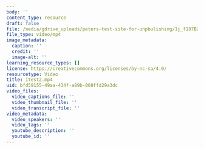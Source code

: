 ```yaml
---
body: ''
content_type: resource
draft: false
file: /media/gdrive_uploads/peters-test-site-for-unpbulishing/1j_f187BZ4asuowCnWkygcfRnG1_IYaBA/itest2.mp4
file_type: video/mp4
image_metadata:
  caption: ''
  credit: ''
  image-alt: ''
learning_resource_types: []
license: https://creativecommons.org/licenses/by-nc-sa/4.0/
resourcetype: Video
title: itest2.mp4
uid: bfd59155-49aa-434f-a89b-060ffd29a3dc
video_files:
  video_captions_file: ''
  video_thumbnail_file: ''
  video_transcript_file: ''
video_metadata:
  video_speakers: ''
  video_tags: ''
  youtube_description: ''
  youtube_id: ''
---
```

